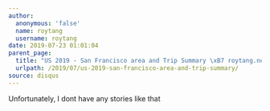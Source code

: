 ```yaml
---
author:
  anonymous: 'false'
  name: roytang
  username: roytang
date: 2019-07-23 01:01:04
parent_page:
  title: "US 2019 - San Francisco area and Trip Summary \xB7 roytang.net"
  urlpath: /2019/07/us-2019-san-francisco-area-and-trip-summary/
source: disqus
---
```


<p>Unfortunately, I dont have any stories like that</p>